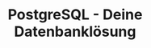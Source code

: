 ---
title: PostgreSQL - Deine Datenbanklösung
description: Erfahre, warum PostgreSQL die ideale Wahl für deine Datenbankanforderungen ist. Unsere PostgreSQL-Experten bieten umfassende Dienstleistungen und Lösungen.
ctaLabel: "Jetzt testen"
benefits:
  - title: "Leistungsstarke Datenbank"
    description: "PostgreSQL ist eine leistungsstarke und zuverlässige Open-Source-Datenbank, die auch mit großen Datenmengen mühelos umgehen kann."
    icon: "mdi:database"
  - title: "Erweiterbarkeit"
    description: "Erweitere deine Datenbank nach Bedarf mit zahlreichen Erweiterungen und Funktionen, um deine Anforderungen zu erfüllen."
    icon: "mdi:puzzle"
  - title: "Sicherheit und Datenschutz"
    description: "PostgreSQL legt großen Wert auf Sicherheit und Datenschutz, um deine Daten zu schützen und Compliance-Anforderungen zu erfüllen."
    icon: "mdi:security"
  - title: "Skalierbarkeit"
    description: "Skaliere deine Datenbank mühelos, um mit deinem Unternehmen zu wachsen, ohne Kompromisse bei der Leistung einzugehen."
    icon: "mdi:arrow-expand-all"
  - title: "Community-Unterstützung"
    description: "Profitiere von einer aktiven Community und Unterstützung durch Experten, um Antworten auf deine Fragen zu erhalten."
    icon: "mdi:account-multiple"
  - title: "Kostenlos und Open Source"
    description: "PostgreSQL ist eine kostenlose und Open-Source-Datenbanklösung, die dir Kosten spart und Flexibilität bietet."
    icon: "mdi:opensource"

whyChooseTool:
  eyebrow: "Warum PostgreSQL?"
  heading: "Die beste Wahl für deine Datenbankanforderungen"
  advantages: "Entdecke die Vorteile von PostgreSQL und warum es die optimale Datenbanklösung für dein Projekt ist."
  useCases:
    - title: "Webanwendungen"
      description: "Verwende PostgreSQL, um leistungsstarke und zuverlässige Datenbanken für deine Webanwendungen zu erstellen."
      icon: "mdi:web"
    - title: "E-Commerce-Plattformen"
      description: "Gestalte skalierbare E-Commerce-Plattformen mit PostgreSQL und verwalte große Produktkataloge und Bestellungen."
      icon: "mdi:cart"
      link: "https://www.postgresql.org/about/casestudies/vanten/"
    - title: "Geografische Informationssysteme (GIS)"
      description: "PostgreSQL ist ideal für GIS-Anwendungen und die Speicherung geografischer Daten."
      icon: "mdi:map"
    - title: "Unternehmensdatenbanken"
      description: "Nutze PostgreSQL, um Unternehmensdatenbanken zu erstellen und geschäftskritische Daten sicher zu speichern."
      icon: "mdi:briefcase"
    - title: "Forschungsprojekte"
      description: "Erfahre, wie PostgreSQL in Forschungsprojekten und wissenschaftlichen Anwendungen eingesetzt wird."
      icon: "mdi:flask"
      link: "https://www.postgresql.org/about/casestudies/shannonmedical/"

ctaSection:
  actionCall: "Bereit, PostgreSQL für deine Datenbanken zu nutzen? Teste es jetzt!"
  actionLabel: "Jetzt testen"

faq:
  heading: "Häufig gestellte Fragen zu PostgreSQL"
  questions:
    - question: "Was ist PostgreSQL?"
      answer: "PostgreSQL ist eine leistungsstarke Open-Source-Relationendatenbank, die für ihre Zuverlässigkeit und Erweiterbarkeit bekannt ist."
    - question: "Ist PostgreSQL sicher?"
      answer: "Ja, PostgreSQL legt großen Wert auf Sicherheit und Datenschutz und erfüllt wichtige Compliance-Anforderungen."
    - question: "Kann ich PostgreSQL kostenlos verwenden?"
      answer: "Ja, PostgreSQL ist eine kostenlose Open-Source-Datenbanklösung, die dir volle Kontrolle über deine Daten gibt."
    - question: "Gibt es Unterstützung und Schulungen für PostgreSQL?"
      answer: "Ja, es stehen professionelle Unterstützungsdienste und Schulungen zur Verfügung, um deine PostgreSQL-Projekte zu unterstützen."
    - question: "Wie skaliere ich meine PostgreSQL-Datenbank?"
      answer: "PostgreSQL bietet verschiedene Skalierungsoptionen, darunter Replikation und Partionierung, um mit deinem Wachstum Schritt zu halten."
    - question: "Welche Unternehmen nutzen PostgreSQL?"
      answer: "Viele renommierte Unternehmen setzen PostgreSQL erfolgreich in ihren Projekten ein. Siehe einige Fallstudien [hier](https://www.postgresql.org/about/case-studies/)."
    - question: "Kann ich PostgreSQL für Geodatenanwendungen verwenden?"
      answer: "Ja, PostgreSQL ist ideal für die Speicherung und Verwaltung geografischer Daten und wird in vielen GIS-Anwendungen eingesetzt."
    - question: "Welche Erweiterungen stehen für PostgreSQL zur Verfügung?"
      answer: "Es gibt eine breite Palette von Erweiterungen, die zusätzliche Funktionen und Funktionalitäten zu PostgreSQL hinzufügen können."
    - question: "Wie erhalte ich Unterstützung von der PostgreSQL-Community?"
      answer: "Die PostgreSQL-Community ist aktiv und hilft gerne bei Fragen und Problemen. Das [offizielle Forum](https://community.postgresql.org/) ist eine gute Anlaufstelle."
    - question: "Welche Version von PostgreSQL sollte ich verwenden?"
      answer: "Die neueste stabile Version von PostgreSQL wird empfohlen, um von den neuesten Funktionen und Sicherheitsupdates zu profitieren."
    - question: "Wie sichere ich meine PostgreSQL-Datenbank?"
      answer: "Es gibt bewährte Verfahren zur Sicherung deiner PostgreSQL-Datenbank. Hier sind einige [Empfehlungen](https://www.postgresql.org/docs/current/backup.html)."
---